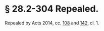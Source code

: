 # § 28.2-304 Repealed.

<p>Repealed by Acts 2014, cc. <a href='http://lis.virginia.gov/cgi-bin/legp604.exe?141+ful+CHAP0108'>108</a> and <a href='http://lis.virginia.gov/cgi-bin/legp604.exe?141+ful+CHAP0142'>142</a>, cl. 1.</p>